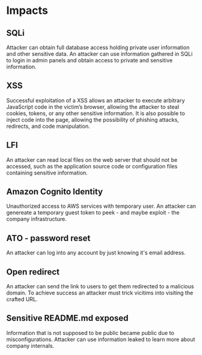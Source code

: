 # Impacts

## SQLi

Attacker can obtain full database access holding private user information and other sensitive data.
An attacker can use information gathered in SQLi to login in admin panels and obtain access to private and sensitive information.

## XSS

Successful exploitation of a XSS allows an attacker to execute arbitrary JavaScript code in the victim’s browser, allowing the attacker to steal cookies, tokens, or any other sensitive information. It is also possible to inject code into the page, allowing the possibility of phishing attacks, redirects, and code manipulation.

## LFI

An attacker can read local files on the web server that should not be accessed, such as the application source code or configuration files containing sensitive information.

## Amazon Cognito Identity

Unauthorized access to AWS services with temporary user.
An attacker can genereate a temporary guest token to peek - and maybe exploit - the company infrastructure.

## ATO - password reset

An attacker can log into any account by just knowing it's email address.

## Open redirect

An attacker can send the link to users to get them redirected to a malicious domain.
To achieve success an attacker must trick vicitims into visiting the crafted URL.

## Sensitive README.md exposed

Information that is not supposed to be public became public due to misconfigurations.
Attacker can use information leaked to learn more about company internals.
